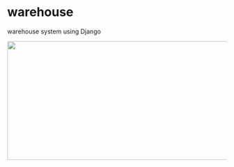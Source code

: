 # warehouse
warehouse system using Django 

<a href="https://picasaweb.google.com/lh/photo/D4PtHg3cC6w5zOVji6v1pkBqUQOOouEPWDMkh9NC2yE?feat=embedwebsite"><img src="https://lh3.googleusercontent.com/-usz8miPoxKA/VpHUe-89sYI/AAAAAAAAANE/apVgbsMh9kw/s640-Ic42/%2525E6%2525B2%2525BB%2525E5%252585%2525B7%2525E7%2525B6%2525B2%2525E9%2525A0%252581.png" height="273" width="640" /></a>
